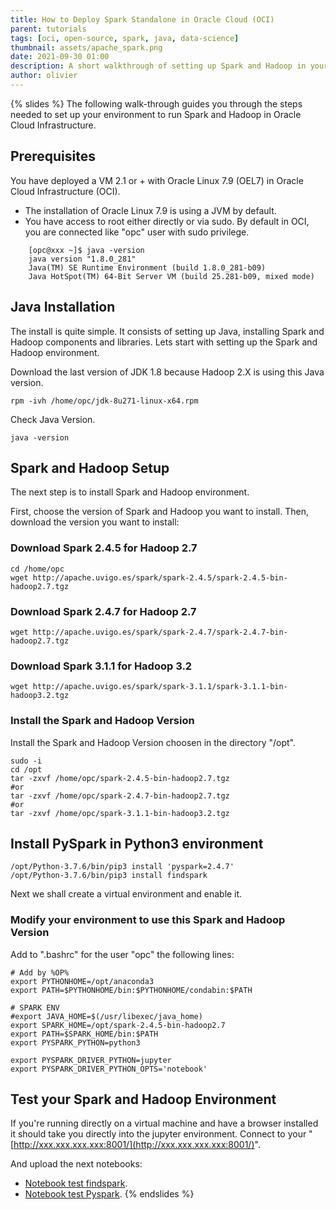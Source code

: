 ```yaml
---
title: How to Deploy Spark Standalone in Oracle Cloud (OCI)
parent: tutorials
tags: [oci, open-source, spark, java, data-science]
thumbnail: assets/apache_spark.png
date: 2021-09-30 01:00
description: A short walkthrough of setting up Spark and Hadoop in your OCI environment.
author: olivier
---
```

{% slides %}
The following walk-through guides you through the steps needed to set up your environment to run Spark and Hadoop in Oracle Cloud Infrastructure.

## Prerequisites

You have deployed a VM 2.1 or + with Oracle Linux 7.9 (OEL7) in Oracle Cloud Infrastructure (OCI).

* The installation of Oracle Linux 7.9 is using a JVM by default.
* You have access to root either directly or via sudo. By default in OCI, you are connected like "opc" user with sudo privilege.

```console
    [opc@xxx ~]$ java -version
    java version "1.8.0_281"
    Java(TM) SE Runtime Environment (build 1.8.0_281-b09)
    Java HotSpot(TM) 64-Bit Server VM (build 25.281-b09, mixed mode)
```

## Java Installation

The install is quite simple. It consists of setting up Java, installing Spark and Hadoop components and libraries. Lets start with setting up the Spark and Hadoop environment.

Download the last version of JDK 1.8 because Hadoop 2.X is using this Java version.
```console
rpm -ivh /home/opc/jdk-8u271-linux-x64.rpm
```

Check Java Version.
```console
java -version
```

## Spark and Hadoop Setup

The next step is to install Spark and Hadoop environment.

First, choose the version of Spark and Hadoop you want to install. Then, download the version you want to install:

### Download Spark 2.4.5 for Hadoop 2.7
```console 
cd /home/opc
wget http://apache.uvigo.es/spark/spark-2.4.5/spark-2.4.5-bin-hadoop2.7.tgz
```

### Download Spark 2.4.7 for Hadoop 2.7
```console
wget http://apache.uvigo.es/spark/spark-2.4.7/spark-2.4.7-bin-hadoop2.7.tgz
```

### Download Spark 3.1.1 for Hadoop 3.2
```console
wget http://apache.uvigo.es/spark/spark-3.1.1/spark-3.1.1-bin-hadoop3.2.tgz
```

### Install the Spark and Hadoop Version

Install the Spark and Hadoop Version choosen in the directory "/opt".
```console
sudo -i
cd /opt
tar -zxvf /home/opc/spark-2.4.5-bin-hadoop2.7.tgz
#or 
tar -zxvf /home/opc/spark-2.4.7-bin-hadoop2.7.tgz
#or
tar -zxvf /home/opc/spark-3.1.1-bin-hadoop3.2.tgz
```

## Install PySpark in Python3 environment
```console 
/opt/Python-3.7.6/bin/pip3 install 'pyspark=2.4.7'
/opt/Python-3.7.6/bin/pip3 install findspark
```

Next we shall create a virtual environment and enable it.

### Modify your environment to use this Spark and Hadoop Version

Add to ".bashrc" for the user "opc" the following lines:
```console
# Add by %OP%
export PYTHONHOME=/opt/anaconda3
export PATH=$PYTHONHOME/bin:$PYTHONHOME/condabin:$PATH

# SPARK ENV
#export JAVA_HOME=$(/usr/libexec/java_home)
export SPARK_HOME=/opt/spark-2.4.5-bin-hadoop2.7
export PATH=$SPARK_HOME/bin:$PATH
export PYSPARK_PYTHON=python3

export PYSPARK_DRIVER_PYTHON=jupyter
export PYSPARK_DRIVER_PYTHON_OPTS='notebook'
```

## Test your Spark and Hadoop Environment

If you're running directly on a virtual machine and have a browser installed it should take you directly into the jupyter environment. Connect to your "[http://xxx.xxx.xxx.xxx:8001/](http://xxx.xxx.xxx.xxx:8001/)".

And upload the next notebooks:

* [Notebook test findspark](https://github.com/operard/oracle-cloud-tutorial/blob/main).
* [Notebook test Pyspark](https://github.com/operard/oracle-cloud-tutorial/blob/main).
{% endslides %}

